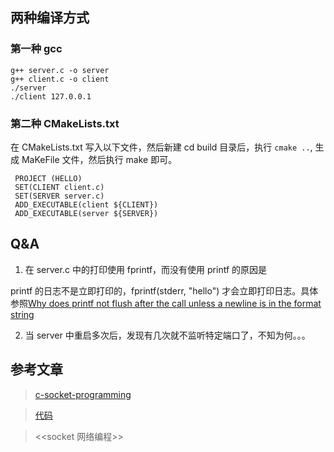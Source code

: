 ## 两种编译方式

### 第一种 gcc

```
g++ server.c -o server
g++ client.c -o client
./server
./client 127.0.0.1
```

### 第二种 CMakeLists.txt

在 CMakeLists.txt 写入以下文件，然后新建 cd build 目录后，执行 `cmake ..`, 生成 MaKeFile 文件，然后执行 make 即可。

```
 PROJECT (HELLO)
 SET(CLIENT client.c)
 SET(SERVER server.c)
 ADD_EXECUTABLE(client ${CLIENT})
 ADD_EXECUTABLE(server ${SERVER})

```

## Q&A

1. 在 server.c 中的打印使用 fprintf，而没有使用 printf 的原因是

printf 的日志不是立即打印的，fprintf(stderr, "hello") 才会立即打印日志。具体参照[Why does printf not flush after the call unless a newline is in the format string](https://stackoverflow.com/questions/1716296/why-does-printf-not-flush-after-the-call-unless-a-newline-is-in-the-format-string)

2. 当 server 中重启多次后，发现有几次就不监听特定端口了，不知为何。。。

## 参考文章

> [c-socket-programming](https://www.thegeekstuff.com/2011/12/c-socket-programming/)

> [代码](https://gist.github.com/browny/5211329#file-simple_socket_example-c-L118)

> <<socket 网络编程>>
